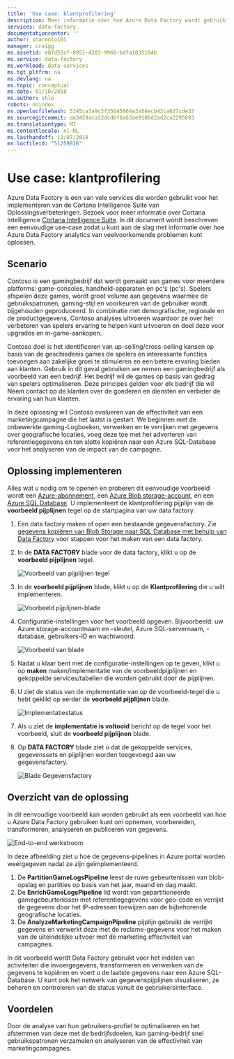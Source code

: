 ```yaml
---
title: 'Use case: klantprofilering'
description: Meer informatie over hoe Azure Data Factory wordt gebruikt voor het maken van een werkstroom gegevensgestuurde (pijplijn) wilt profileren gaming-klanten.
services: data-factory
documentationcenter: ''
author: sharonlo101
manager: craigg
ms.assetid: e07d55cf-8051-4203-9966-bdfa1035104b
ms.service: data-factory
ms.workload: data-services
ms.tgt_pltfrm: na
ms.devlang: na
ms.topic: conceptual
ms.date: 01/10/2018
ms.author: shlo
robots: noindex
ms.openlocfilehash: 5345ca3a9c2f35b45669a3a54ecb42ca627cde32
ms.sourcegitcommit: da3459aca32dcdbf6a63ae9186d2ad2ca2295893
ms.translationtype: MT
ms.contentlocale: nl-NL
ms.lasthandoff: 11/07/2018
ms.locfileid: "51259816"
---
```

# <a name="use-case---customer-profiling"></a>Use case: klantprofilering
Azure Data Factory is een van vele services die worden gebruikt voor het implementeren van de Cortana Intelligence Suite van Oplossingsverbeteringen.  Bezoek voor meer informatie over Cortana Intelligence [Cortana Intelligence Suite](https://www.microsoft.com/cortanaanalytics). In dit document wordt beschreven een eenvoudige use-case zodat u kunt aan de slag met informatie over hoe Azure Data Factory analytics van veelvoorkomende problemen kunt oplossen.

## <a name="scenario"></a>Scenario
Contoso is een gamingbedrijf dat wordt gemaakt van games voor meerdere platforms: game-consoles, handheld-apparaten en pc's (pc's). Spelers afspelen deze games, wordt groot volume aan gegevens waarmee de gebruikspatronen, gaming-stijl en voorkeuren van de gebruiker wordt bijgehouden geproduceerd.  In combinatie met demografische, regionale en de productgegevens, Contoso analyses uitvoeren waardoor ze over het verbeteren van spelers ervaring te helpen kunt uitvoeren en doel deze voor upgrades en in-game-aankopen. 

Contoso doel is het identificeren van up-selling/cross-selling kansen op basis van de geschiedenis games de spelers en interessante functies toevoegen aan zakelijke groei te stimuleren en een betere ervaring bieden aan klanten. Gebruik in dit geval gebruiken we nemen een gamingbedrijf als voorbeeld van een bedrijf. Het bedrijf wil de games op basis van gedrag van spelers optimaliseren. Deze principes gelden voor elk bedrijf die wil Neem contact op de klanten over de goederen en diensten en verbeter de ervaring van hun klanten.

In deze oplossing wil Contoso evalueren van de effectiviteit van een marketingcampagne die het laatst is gestart. We beginnen met de onbewerkte gaming-Logboeken, verwerken en te verrijken met gegevens over geografische locaties, voeg deze toe met het adverteren van referentiegegevens en ten slotte kopiëren naar een Azure SQL-Database voor het analyseren van de impact van de campagne.

## <a name="deploy-solution"></a>Oplossing implementeren
Alles wat u nodig om te openen en proberen dit eenvoudige voorbeeld wordt een [Azure-abonnement](https://azure.microsoft.com/pricing/free-trial/), een [Azure Blob storage-account](../../storage/common/storage-quickstart-create-account.md), en een [Azure SQL Database](../../sql-database/sql-database-get-started.md). U implementeert de klantprofilering pijplijn van de **voorbeeld pijplijnen** tegel op de startpagina van uw data factory.

1. Een data factory maken of open een bestaande gegevensfactory. Zie [gegevens kopiëren van Blob Storage naar SQL Database met behulp van Data Factory](data-factory-copy-data-from-azure-blob-storage-to-sql-database.md) voor stappen voor het maken van een data factory.
2. In de **DATA FACTORY** blade voor de data factory, klikt u op de **voorbeeld pijplijnen** tegel.

    ![Voorbeeld van pijplijnen tegel](./media/data-factory-samples/SamplePipelinesTile.png)
3. In de **voorbeeld pijplijnen** blade, klikt u op de **Klantprofilering** die u wilt implementeren.

    ![Voorbeeld pijplijnen-blade](./media/data-factory-samples/SampleTile.png)
4. Configuratie-instellingen voor het voorbeeld opgeven. Bijvoorbeeld: uw Azure storage-accountnaam en -sleutel, Azure SQL-servernaam, -database, gebruikers-ID en wachtwoord.

    ![Voorbeeld van blade](./media/data-factory-samples/SampleBlade.png)
5. Nadat u klaar bent met de configuratie-instellingen op te geven, klikt u op **maken** maken/implementatie van de voorbeeldpijplijnen en gekoppelde services/tabellen die worden gebruikt door de pijplijnen.
6. U ziet de status van de implementatie van op de voorbeeld-tegel die u hebt geklikt op eerder de **voorbeeld pijplijnen** blade.

    ![Implementatiestatus](./media/data-factory-samples/DeploymentStatus.png)
7. Als u ziet de **implementatie is voltooid** bericht op de tegel voor het voorbeeld, sluit de **voorbeeld pijplijnen** blade.  
8. Op **DATA FACTORY** blade ziet u dat de gekoppelde services, gegevenssets en pijplijnen worden toegevoegd aan uw gegevensfactory.  

    ![Blade Gegevensfactory](./media/data-factory-samples/DataFactoryBladeAfter.png)

## <a name="solution-overview"></a>Overzicht van de oplossing
In dit eenvoudige voorbeeld kan worden gebruikt als een voorbeeld van hoe u Azure Data Factory gebruiken kunt om opnemen, voorbereiden, transformeren, analyseren en publiceren van gegevens.

![End-to-end werkstroom](./media/data-factory-customer-profiling-usecase/EndToEndWorkflow.png)

In deze afbeelding ziet u hoe de gegevens-pipelines in Azure portal worden weergegeven nadat ze zijn geïmplementeerd.

1. De **PartitionGameLogsPipeline** leest de ruwe gebeurtenissen van blob-opslag en partities op basis van het jaar, maand en dag maakt.
2. De **EnrichGameLogsPipeline** lid wordt van gepartitioneerde gamegebeurtenissen met referentiegegevens voor geo-code en verrijkt de gegevens door het IP-adressen toewijzen aan de bijbehorende geografische locaties.
3. De **AnalyzeMarketingCampaignPipeline** pijplijn gebruikt de verrijkt gegevens en verwerkt deze met de reclame-gegevens voor het maken van de uiteindelijke uitvoer met de marketing effectiviteit van campagnes.

In dit voorbeeld wordt Data Factory gebruikt voor het indelen van activiteiten die invoergegevens, transformeren en verwerken van de gegevens te kopiëren en voert u de laatste gegevens naar een Azure SQL-Database.  U kunt ook het netwerk van gegevenspijplijnen visualiseren, ze beheren en controleren van de status vanuit de gebruikersinterface.

## <a name="benefits"></a>Voordelen
Door de analyse van hun gebruikers-profiel te optimaliseren en het afstemmen van deze met de bedrijfsdoelen, kan gaming-bedrijf snel gebruikspatronen verzamelen en analyseren van de effectiviteit van marketingcampagnes.

